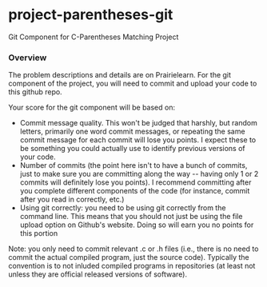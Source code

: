 # project-parentheses-git

Git Component for C-Parentheses Matching Project

### Overview

The problem descriptions and details are on Prairielearn.
For the git component of the project, you will need
to commit and upload your code to this github repo.

Your score for the git component will be based on:
* Commit message quality.  This won't be judged that harshly, but
  random letters, primarily one word commit messages,
  or repeating the same commit message for each commit
  will lose you points.  I expect these to be something
  you could actually use to identify previous versions of your
  code.
* Number of commits (the point here isn't to have a bunch
  of commits, just to make sure you are committing along
  the way -- having only 1 or 2 commits will definitely
  lose you points).  I recommend committing after you complete
  different components of the code (for instance, commit after you
  read in correctly, etc.)
* Using git correctly:  you need to be using git correctly
  from the command line.  This means that you should not just
  be using the file upload option on Github's website.  Doing so
  will earn you no points for this portion

Note:  you only need to commit relevant .c or .h files (i.e.,
there is no need to commit the actual compiled program, just the
source code).  Typically the convention is to not inluded compiled
programs in repositories (at least not unless they are official released
versions of software).
